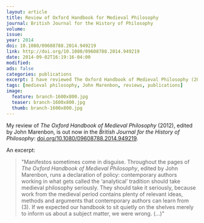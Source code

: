 ```yaml
---
layout: article
title: Review of Oxford Handbook for Medieval Philosophy
journal: British Journal for the History of Philosophy
volume: 
issue: 
year: 2014
doi: 10.1080/09608788.2014.949219
link: http://doi.org/10.1080/09608788.2014.949219
date: 2014-09-02T16:19:16-04:00
modified:
ads: false
categories: publications
excerpt: I have reviewed The Oxford Handbook of Medieval Philosophy (2012), edited by John Marenbon.
tags: [medieval philosophy, John Marenbon, reviews, publications]
image:
  feature: branch-1600x800.jpg 
  teaser: branch-1600x800.jpg
  thumb: branch-1600x800.jpg
---
```


My review of _The Oxford Handbook of Medieval Philosophy_ (2012), edited by John Marenbon, is out now in the _British Journal for the History of Philosophy_: [doi.org/10.1080/09608788.2014.949219](http://doi.org/10.1080/09608788.2014.949219).

An excerpt:

>"Manifestos sometimes come in disguise. Throughout the pages of _The Oxford Handbook of Medieval Philosophy_, edited by John Marenbon, runs a declaration of policy: contemporary authors working in what gets called the ‘analytical’ tradition should take medieval philosophy seriously. They should take it seriously, because work from the medieval period contains plenty of relevant ideas, methods and arguments that contemporary authors can learn from (3). If we expected our handbook to sit quietly on the shelves merely to inform us about a subject matter, we were wrong. (...)"